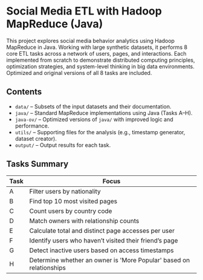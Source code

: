 # Social Media ETL with Hadoop MapReduce (Java)

This project explores social media behavior analytics using Hadoop MapReduce in Java. Working with large synthetic datasets, it performs 8 core ETL tasks across a network of users, pages, and interactions. Each implemented from scratch to demonstrate distributed computing principles, optimization strategies, and system-level thinking in big data environments. Optimized and original versions of all 8 tasks are included.

## Contents

- `data/` – Subsets of the input datasets and their documentation.
- `java/` – Standard MapReduce implementations using Java (Tasks A–H).
- `java-ov/` – Optimized versions of `java/` with improved logic and performance.
- `utils/` – Supporting files for the analysis (e.g., timestamp generator, dataset creator).
- `output/` – Output results for each task.

## Tasks Summary

| Task | Focus |
|------|-------|
| A | Filter users by nationality |
| B | Find top 10 most visited pages |
| C | Count users by country code |
| D | Match owners with relationship counts |
| E | Calculate total and distinct page accesses per user |
| F | Identify users who haven’t visited their friend’s page |
| G | Detect inactive users based on access timestamps |
| H | Determine whether an owner is 'More Popular' based on relationships |



